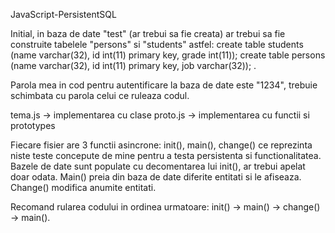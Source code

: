 JavaScript-PersistentSQL

Initial, in baza de date "test" (ar trebui sa fie creata) ar trebui sa fie construite tabelele "persons" si "students" astfel:
create table students (name varchar(32), id int(11) primary key, grade int(11));
create table persons (name varchar(32), id int(11) primary key, job varchar(32));
.

Parola mea in cod pentru autentificare la baza de date este "1234", trebuie schimbata cu parola celui ce ruleaza codul.

tema.js -> implementarea cu clase
proto.js -> implementarea cu functii si prototypes

Fiecare fisier are 3 functii asincrone: init(), main(), change() ce reprezinta niste teste concepute de mine pentru a testa persistenta si functionalitatea. Bazele de date sunt populate cu decomentarea lui init(), ar trebui apelat doar odata. Main() preia din baza de date diferite entitati si le afiseaza. Change() modifica anumite entitati.

Recomand rularea codului in ordinea urmatoare:
init() -> main() -> change() -> main().


